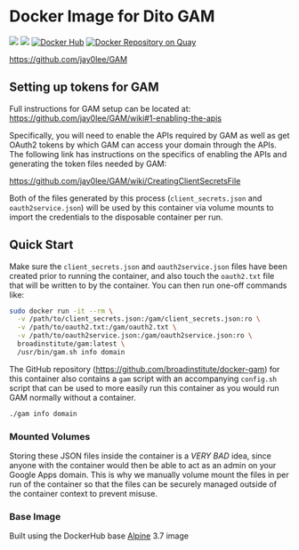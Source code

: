 # Docker Image for Dito GAM
[![](https://images.microbadger.com/badges/image/broadinstitute/gam.svg)](http://microbadger.com/images/broadinstitute/gam "Get your own image badge on microbadger.com")
[![](https://images.microbadger.com/badges/version/broadinstitute/gam.svg)](https://hub.docker.com/r/broadinstitute/gam/)
[![Docker Hub](http://img.shields.io/docker/pulls/broadinstitute/gam.svg)](https://hub.docker.com/r/broadinstitute/gam/)
[![Docker Repository on Quay](https://quay.io/repository/broadinstitute/gam/status "Docker Repository on Quay")](https://quay.io/repository/broadinstitute/gam)

https://github.com/jay0lee/GAM

## Setting up tokens for GAM

Full instructions for GAM setup can be located at: https://github.com/jay0lee/GAM/wiki#1-enabling-the-apis

Specifically, you will need to enable the APIs required by GAM as well as get OAuth2 tokens by which GAM can access your domain through the APIs.  The following link has instructions on the specifics of enabling the APIs and generating the token files needed by GAM:

https://github.com/jay0lee/GAM/wiki/CreatingClientSecretsFile

Both of the files generated by this process (`client_secrets.json` and `oauth2service.json`) will be used by this container via volume mounts to import the credentials to the disposable container per run.

## Quick Start

Make sure the `client_secrets.json` and `oauth2service.json` files have been created prior to running the container, and also touch the `oauth2.txt` file that will be written to by the container.  You can then run one-off commands like:

```sh
sudo docker run -it --rm \
  -v /path/to/client_secrets.json:/gam/client_secrets.json:ro \
  -v /path/to/oauth2.txt:/gam/oauth2.txt \
  -v /path/to/oauth2service.json:/gam/oauth2service.json:ro \
  broadinstitute/gam:latest \
  /usr/bin/gam.sh info domain
```

The GitHub repository (https://github.com/broadinstitute/docker-gam) for this container also contains a `gam` script with an accompanying `config.sh` script that can be used to more easily run this container as you would run GAM normally without a container.

```sh
./gam info domain
```

### Mounted Volumes

Storing these JSON files inside the container is a *VERY BAD* idea, since anyone with the container would then be able to act as an admin on your Google Apps domain.  This is why we manually volume mount the files in per run of the container so that the files can be securely managed outside of the container context to prevent misuse.

### Base Image

Built using the DockerHub base [Alpine](https://hub.docker.com/r/library/alpine/) 3.7 image
